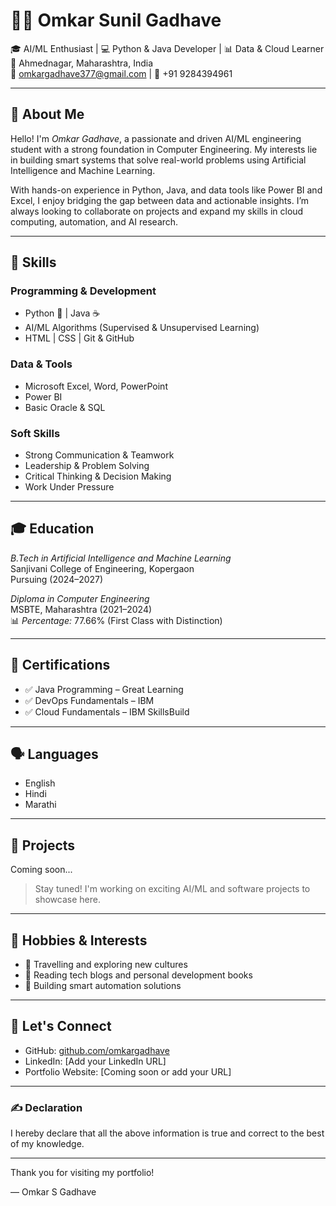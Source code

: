 # 👨‍💻 Omkar Sunil Gadhave

🎓 AI/ML Enthusiast | 💻 Python & Java Developer | 📊 Data & Cloud Learner  
📍 Ahmednagar, Maharashtra, India  
📧 [omkargadhave377@gmail.com](mailto:omkargadhave377@gmail.com) | 📱 +91 9284394961  

---

## 🧠 About Me

Hello! I'm *Omkar Gadhave*, a passionate and driven AI/ML engineering student with a strong foundation in Computer Engineering. My interests lie in building smart systems that solve real-world problems using Artificial Intelligence and Machine Learning.

With hands-on experience in Python, Java, and data tools like Power BI and Excel, I enjoy bridging the gap between data and actionable insights. I’m always looking to collaborate on projects and expand my skills in cloud computing, automation, and AI research.

---

## 🚀 Skills

### Programming & Development
- Python 🐍 | Java ☕  
- AI/ML Algorithms (Supervised & Unsupervised Learning)  
- HTML | CSS | Git & GitHub

### Data & Tools
- Microsoft Excel, Word, PowerPoint  
- Power BI  
- Basic Oracle & SQL

### Soft Skills
- Strong Communication & Teamwork  
- Leadership & Problem Solving  
- Critical Thinking & Decision Making  
- Work Under Pressure

---

## 🎓 Education

*B.Tech in Artificial Intelligence and Machine Learning*  
Sanjivani College of Engineering, Kopergaon  
Pursuing (2024–2027)

*Diploma in Computer Engineering*  
MSBTE, Maharashtra (2021–2024)  
📊 *Percentage:* 77.66% (First Class with Distinction)

---

## 📜 Certifications

- ✅ Java Programming – Great Learning  
- ✅ DevOps Fundamentals – IBM  
- ✅ Cloud Fundamentals – IBM SkillsBuild

---

## 🗣 Languages

- English  
- Hindi  
- Marathi

---

## 💼 Projects

Coming soon...  
> Stay tuned! I'm working on exciting AI/ML and software projects to showcase here.  

---

## 📌 Hobbies & Interests

- 🧳 Travelling and exploring new cultures  
- 📖 Reading tech blogs and personal development books  
- 🤖 Building smart automation solutions

---

## 🤝 Let's Connect

- GitHub: [github.com/omkargadhave](https://github.com/omkargadhave)  
- LinkedIn: [Add your LinkedIn URL]  
- Portfolio Website: [Coming soon or add your URL]

---

### ✍ Declaration

I hereby declare that all the above information is true and correct to the best of my knowledge.

---

Thank you for visiting my portfolio!

— Omkar S Gadhave
